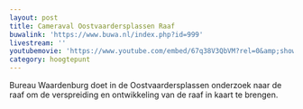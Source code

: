```yaml
---
layout: post
title: Cameraval Oostvaardersplassen Raaf
buwalink: 'https://www.buwa.nl/index.php?id=999'
livestream: ''
youtubemovie: 'https://www.youtube.com/embed/67q38V3QbVM?rel=0&amp;showinfo=0&amp;start=0'
category: hoogtepunt
---
```

Bureau Waardenburg doet in de Oostvaardersplassen onderzoek naar de raaf om de verspreiding en ontwikkeling van de raaf in kaart te brengen.

